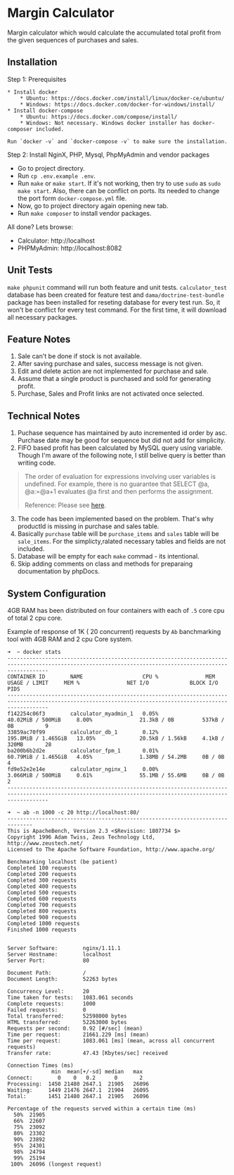 # Margin Calculator

Margin calculator which would calculate the accumulated total profit from the given sequences of purchases and sales.


## Installation

Step 1: Prerequisites

    * Install docker
        * Ubuntu: https://docs.docker.com/install/linux/docker-ce/ubuntu/
        * Windows: https://docs.docker.com/docker-for-windows/install/
    * Install docker-compose
        * Ubuntu: https://docs.docker.com/compose/install/
        * Windows: Not necessary. Windows docker installer has docker-composer included.

    Run `docker -v` and `docker-compose -v` to make sure the installation.

Step 2: Install NginX, PHP, Mysql, PhpMyAdmin and vendor packages

   * Go to project directory.
   * Run `cp .env.example .env`.
   * Run `make` or `make start`. If it's not working, then try to use `sudo` as `sudo make start`. Also, there can be conflict on ports. Its needed to change the port form `docker-compose.yml` file.
   * Now, go to project directory again opening new tab.
   * Run `make composer` to install vendor packages.

All done? Lets browse:

* Calculator: http://localhost
* PHPMyAdmin: http://localhost:8082

## Unit Tests

`make phpunit` command will run both feature and unit tests. `calculator_test` database has been created for feature test and `dama/doctrine-test-bundle` package has been installed for reseting database for every test run. So, it won't be conflict for every test command. For the first time, it will download all necessary packages.

## Feature Notes

1) Sale can't be done if stock is not available.
2) After saving purchase and sales, success message is not given.
3) Edit and delete action are not implemented for purchase and sale.
4) Assume that a single product is purchased and sold for generating profit.
5) Purchase, Sales and Profit links are not activated once selected.


## Technical Notes

1) Puchase sequence has maintained by auto incremented id order by asc. Purchase date may be good for sequence but did not add for simplicity.
2) FIFO based profit has been calculated by MySQL query using variable. Though I'm aware of the following note, I still belive query is better than writing code.
> The order of evaluation for expressions involving user variables is undefined. For example, there is no guarantee that SELECT @a, @a:=@a+1 evaluates @a first and then performs the assignment.
>
> Reference: Please see [here](https://dev.mysql.com/doc/refman/8.0/en/user-variables.html).
3) The code has been implemented based on the problem. That's why productId is missing in purchase and sales table.
4) Basically `purchase` table will be `purchase_items` and `sales` table will be `sale_items`. For the simplicty,ralated necessary tables and fields are not included.
5) Database will be empty for each `make` commad - its intentional.
6) Skip adding comments on class and methods for preparaing documentation by phpDocs.

## System Configuration

4GB RAM has been distributed on four containers with each of `.5` core cpu of total 2 cpu core.

Example of response of 1K ( 20 concurrent) requests by `Ab` banchmarking tool with 4GB RAM and 2 cpu Core system.
```
➜  ~ docker stats
---------------------------------------------------------------------------------------------------------------------------------------------------------
CONTAINER ID        NAME                   CPU %               MEM USAGE / LIMIT     MEM %               NET I/O             BLOCK I/O           PIDS
---------------------------------------------------------------------------------------------------------------------------------------------------------
f142254c06f3        calculator_myadmin_1   0.05%               40.02MiB / 500MiB     8.00%               21.3kB / 0B         537kB / 0B          9
33859ac70f99        calculator_db_1        0.12%               195.8MiB / 1.465GiB   13.05%              20.5kB / 1.56kB     4.1kB / 320MB       28
ba200b6b2d2e        calculator_fpm_1       0.01%               60.79MiB / 1.465GiB   4.05%               1.38MB / 54.2MB     0B / 0B             4
fd9e52e2e14e        calculator_nginx_1     0.00%               3.066MiB / 500MiB     0.61%               55.1MB / 55.6MB     0B / 0B             2
---------------------------------------------------------------------------------------------------------------------------------------------------------

➜  ~ ab -n 1000 -c 20 http://localhost:80/
------------------------------------------------------------------------------
This is ApacheBench, Version 2.3 <$Revision: 1807734 $>
Copyright 1996 Adam Twiss, Zeus Technology Ltd, http://www.zeustech.net/
Licensed to The Apache Software Foundation, http://www.apache.org/

Benchmarking localhost (be patient)
Completed 100 requests
Completed 200 requests
Completed 300 requests
Completed 400 requests
Completed 500 requests
Completed 600 requests
Completed 700 requests
Completed 800 requests
Completed 900 requests
Completed 1000 requests
Finished 1000 requests


Server Software:        nginx/1.11.1
Server Hostname:        localhost
Server Port:            80

Document Path:          /
Document Length:        52263 bytes

Concurrency Level:      20
Time taken for tests:   1083.061 seconds
Complete requests:      1000
Failed requests:        0
Total transferred:      52598000 bytes
HTML transferred:       52263000 bytes
Requests per second:    0.92 [#/sec] (mean)
Time per request:       21661.229 [ms] (mean)
Time per request:       1083.061 [ms] (mean, across all concurrent requests)
Transfer rate:          47.43 [Kbytes/sec] received

Connection Times (ms)
              min  mean[+/-sd] median   max
Connect:        0    0   0.2      0       2
Processing:  1450 21480 2647.1  21905   26096
Waiting:     1449 21476 2647.1  21904   26095
Total:       1451 21480 2647.1  21905   26096

Percentage of the requests served within a certain time (ms)
  50%  21905
  66%  22607
  75%  23092
  80%  23302
  90%  23892
  95%  24301
  98%  24794
  99%  25194
 100%  26096 (longest request)
```
